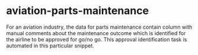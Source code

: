 # aviation-parts-maintenance
For an aviation industry, the data for parts maintenance contain column with manual comments about the maintenance outcome which is identified for the airline to be approved for go/no go. This approval identification task is automated in this particular snippet.
